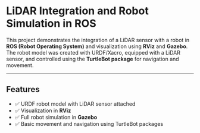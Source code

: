 # LiDAR Integration and Robot Simulation in ROS

This project demonstrates the integration of a LiDAR sensor with a robot in **ROS (Robot Operating System)** and visualization using **RViz** and **Gazebo**.  
The robot model was created with URDF/Xacro, equipped with a LiDAR sensor, and controlled using the **TurtleBot package** for navigation and movement.

---

## Features
- ✅ URDF robot model with LiDAR sensor attached  
- ✅ Visualization in **RViz**  
- ✅ Full robot simulation in **Gazebo**  
- ✅ Basic movement and navigation using TurtleBot packages 
